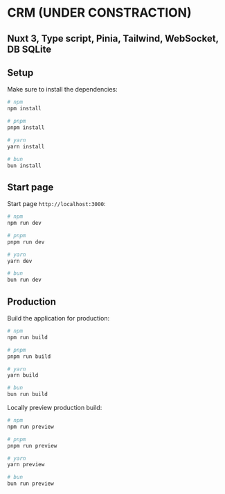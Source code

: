 # CRM (UNDER CONSTRACTION)
## Nuxt 3, Type script, Pinia, Tailwind, WebSocket, DB SQLite



## Setup

Make sure to install the dependencies:

```bash
# npm
npm install

# pnpm
pnpm install

# yarn
yarn install

# bun
bun install
```

## Start page

Start page `http://localhost:3000`:

```bash
# npm
npm run dev

# pnpm
pnpm run dev

# yarn
yarn dev

# bun
bun run dev
```

## Production

Build the application for production:

```bash
# npm
npm run build

# pnpm
pnpm run build

# yarn
yarn build

# bun
bun run build
```

Locally preview production build:

```bash
# npm
npm run preview

# pnpm
pnpm run preview

# yarn
yarn preview

# bun
bun run preview
```


